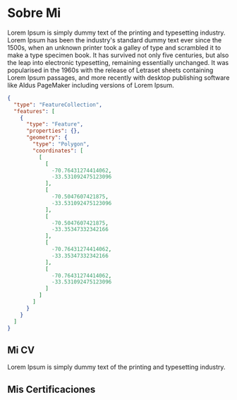 # Sobre Mi
Lorem Ipsum is simply dummy text of the printing and typesetting industry. Lorem Ipsum has been the industry's standard dummy text ever since the 1500s, when an unknown printer took a galley of type and scrambled it to make a type specimen book. It has survived not only five centuries, but also the leap into electronic typesetting, remaining essentially unchanged. It was popularised in the 1960s with the release of Letraset sheets containing Lorem Ipsum passages, and more recently with desktop publishing software like Aldus PageMaker including versions of Lorem Ipsum.

<!-- geojson.io -->

```geojson
{
  "type": "FeatureCollection",
  "features": [
    {
      "type": "Feature",
      "properties": {},
      "geometry": {
        "type": "Polygon",
        "coordinates": [
          [
            [
              -70.76431274414062,
              -33.531092475123096
            ],
            [
              -70.5047607421875,
              -33.531092475123096
            ],
            [
              -70.5047607421875,
              -33.35347332342166
            ],
            [
              -70.76431274414062,
              -33.35347332342166
            ],
            [
              -70.76431274414062,
              -33.531092475123096
            ]
          ]
        ]
      }
    }
  ]
}
```

## Mi CV
Lorem Ipsum is simply dummy text of the printing and typesetting industry.

## Mis Certificaciones

